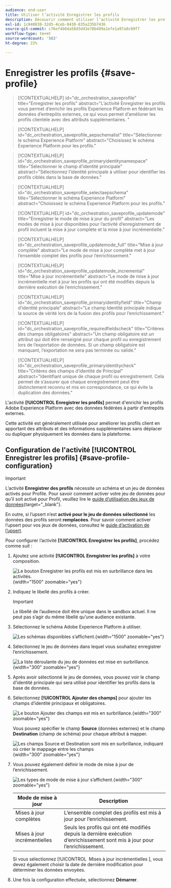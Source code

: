 ```yaml
---
audience: end-user
title: Utiliser l’activité Enregistrer les profils
description: Découvrir comment utiliser l’activité Enregistrer les profils
exl-id: 1c840838-32d5-4ceb-8430-835a235b7436
source-git-commit: c76ef4b64a58d3d43e78b489a1efe1a97a8c09f7
workflow-type: tm+mt
source-wordcount: '563'
ht-degree: 22%

---
```


# Enregistrer les profils {#save-profile}

>[!CONTEXTUALHELP]
>id="dc_orchestration_saveprofile"
>title="Enregistrer les profils"
>abstract="L’activité Enregistrer les profils vous permet d’enrichir les profils Experience Platform en fédérant les données d’entrepôts externes, ce qui vous permet d’améliorer les profils clientèle avec des attributs supplémentaires. "

>[!CONTEXTUALHELP]
>id="dc_orchestration_saveprofile_aepschemalist"
>title="Sélectionner le schéma Experience Platform"
>abstract="Choisissez le schéma Experience Platform pour les profils."

>[!CONTEXTUALHELP]
>id="dc_orchestration_saveprofile_primaryidentitynamespace"
>title="Sélectionner le champ d’identité principale"
>abstract="Sélectionnez l’identité principale à utiliser pour identifier les profils ciblés dans la base de données."

>[!CONTEXTUALHELP]
>id="dc_orchestration_saveprofile_selectaepschema"
>title="Sélectionner le schéma Experience Platform"
>abstract="Choisissez le schéma Experience Platform pour les profils."

>[!CONTEXTUALHELP]
>id="dc_orchestration_saveprofile_updatemode"
>title="Enregistrer le mode de mise à jour du profil"
>abstract="Les modes de mise à jour disponibles pour l’activité d’enregistrement de profil incluent la mise à jour complète et la mise à jour incrémentielle."

>[!CONTEXTUALHELP]
>id="dc_orchestration_saveprofile_updatemode_full"
>title="Mise à jour complète"
>abstract="Le mode de mise à jour complète met à jour l’ensemble complet des profils pour l’enrichissement."

>[!CONTEXTUALHELP]
>id="dc_orchestration_saveprofile_updatemode_incremental"
>title="Mise à jour incrémentielle"
>abstract="Le mode de mise à jour incrémentielle met à jour les profils qui ont été modifiés depuis la dernière exécution de l’enrichissement."

>[!CONTEXTUALHELP]
>id="dc_orchestration_saveprofile_primaryidentityfield"
>title="Champ d’identité principale"
>abstract="Le champ Identité principale indique la source de vérité lors de la fusion des profils pour l’enrichissement."

>[!CONTEXTUALHELP]
>id="dc_orchestration_saveprofile_requiredfieldscheck"
>title="Critères des champs obligatoires"
>abstract="Un champ obligatoire est un attribut qui doit être renseigné pour chaque profil ou enregistrement lors de l’exportation de données. Si un champ obligatoire est manquant, l’exportation ne sera pas terminée ou valide."

>[!CONTEXTUALHELP]
>id="dc_orchestration_saveprofile_primaryidentitycheck"
>title="Critères des champs d’identité de Principal"
>abstract="Identifiant unique de chaque profil ou enregistrement. Cela permet de s’assurer que chaque enregistrement peut être distinctement reconnu et mis en correspondance, ce qui évite la duplication des données."

L&#39;activité **[!UICONTROL Enregistrer les profils]** permet d&#39;enrichir les profils Adobe Experience Platform avec des données fédérées à partir d&#39;entrepôts externes.

Cette activité est généralement utilisée pour améliorer les profils client en apportant des attributs et des informations supplémentaires sans déplacer ou dupliquer physiquement les données dans la plateforme.

## Configuration de l&#39;activité [!UICONTROL Enregistrer les profils] {#save-profile-configuration}

>[!IMPORTANT]
>
>L’activité **Enregistrer des profils** nécessite un schéma et un jeu de données activés pour Profile. Pour savoir comment activer votre jeu de données pour qu’il soit activé pour Profil, veuillez lire le [guide d’utilisation des jeux de données](https://experienceleague.adobe.com/fr/docs/experience-platform/catalog/datasets/user-guide#enable-profile){target="_blank"}.
>
>En outre, si l’upsert n’est **activé pour le jeu de données sélectionné** les données des profils seront **remplacées**. Pour savoir comment activer l’upsert pour vos jeux de données, consultez le [guide d’activation de l’upsert](https://experienceleague.adobe.com/en/docs/experience-platform/catalog/datasets/enable-upsert).

Pour configurer l’activité **[!UICONTROL Enregistrer les profils]**, procédez comme suit :

1. Ajoutez une activité **[!UICONTROL Enregistrer les profils]** à votre composition.

   ![Le bouton Enregistrer les profils est mis en surbrillance dans les activités.](../assets/save-profiles/save-profiles.png){width="1500" zoomable="yes"}

1. Indiquez le libellé des profils à créer.

   >[!IMPORTANT]
   >
   >Le libellé de l’audience doit être unique dans le sandbox actuel. Il ne peut pas s’agir du même libellé qu’une audience existante.

1. Sélectionnez le schéma Adobe Experience Platform à utiliser.

   ![Les schémas disponibles s’affichent.](../assets/save-profiles/select-schema.png){width="1500" zoomable="yes"}

1. Sélectionnez le jeu de données dans lequel vous souhaitez enregistrer l’enrichissement.

   ![La liste déroulante du jeu de données est mise en surbrillance.](../assets/save-profiles/select-dataset.png){width="300" zoomable="yes"}

1. Après avoir sélectionné le jeu de données, vous pouvez voir le champ d’identité principale qui sera utilisé pour identifier les profils dans la base de données.

1. Sélectionnez **[!UICONTROL Ajouter des champs]** pour ajouter les champs d’identité principaux et obligatoires.

   ![Le bouton Ajouter des champs est mis en surbrillance.](../assets/save-profiles/add-fields.png){width="300" zoomable="yes"}

   Vous pouvez spécifier le champ **Source** (données externes) et le champ **Destination** (champ de schéma) pour chaque attribut à mapper.

   ![Les champs Source et Destination sont mis en surbrillance, indiquant où créer le mappage entre les champs](../assets/save-profiles/specify-mapping.png){width="300" zoomable="yes"}

1. Vous pouvez également définir le mode de mise à jour de l’enrichissement.

   ![Les types de mode de mise à jour s’affichent.](../assets/save-profiles/select-update-mode.png){width="300" zoomable="yes"}

   | Mode de mise à jour | Description |
   | ----------- | ----------- |
   | Mises à jour complètes | L’ensemble complet des profils est mis à jour pour l’enrichissement. |
   | Mises à jour incrémentielles | Seuls les profils qui ont été modifiés depuis la dernière exécution d’enrichissement sont mis à jour pour l’enrichissement. |

   Si vous sélectionnez [!UICONTROL &#x200B; Mises à jour incrémentielles &#x200B;], vous devez également choisir la date de dernière modification pour déterminer les données envoyées.

1. Une fois la configuration effectuée, sélectionnez **Démarrer**.
